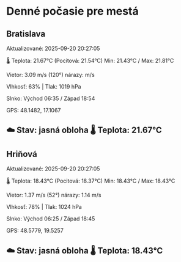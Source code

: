 ﻿# Denné počasie pre mestá

## Bratislava
Aktualizované: 2025-09-20 20:27:05

🌡️ Teplota: 21.67°C 
(Pocitová: 21.54°C)
Min: 21.43°C / Max: 21.81°C

Vietor: 3.09 m/s    (120°) 
nárazy:  m/s

Vlhkosť: 63% | Tlak: 1019 hPa

Slnko: Východ 06:35 / Západ 18:54

GPS: 48.1482, 17.1067

☁️ Stav: jasná obloha        🌡️ Teplota: 21.67°C
---

## Hriňová
Aktualizované: 2025-09-20 20:27:05

🌡️ Teplota: 18.43°C 
(Pocitová: 18.37°C)
Min: 18.43°C / Max: 18.43°C

Vietor: 1.37 m/s (52°)
nárazy: 1.14 m/s

Vlhkosť: 78% | Tlak: 1024 hPa

Slnko: Východ 06:25 / Západ 18:45

GPS: 48.5779, 19.5257

☁️ Stav: jasná obloha        🌡️ Teplota: 18.43°C
---
